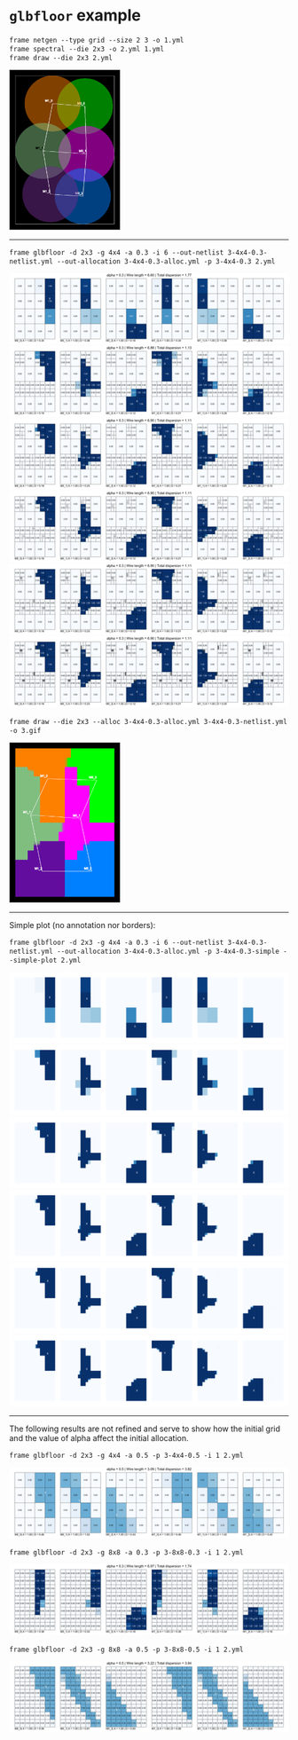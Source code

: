 # `glbfloor` example 

```
frame netgen --type grid --size 2 3 -o 1.yml
frame spectral --die 2x3 -o 2.yml 1.yml
frame draw --die 2x3 2.yml
```

<img src="2.gif" alt="spectral" style="width: 200px;"/>

---

```
frame glbfloor -d 2x3 -g 4x4 -a 0.3 -i 6 --out-netlist 3-4x4-0.3-netlist.yml --out-allocation 3-4x4-0.3-alloc.yml -p 3-4x4-0.3 2.yml
```

![glbfloor-4x4-0.3-0](3-4x4-0.3-0.png)
![glbfloor-4x4-0.3-1](3-4x4-0.3-1.png)
![glbfloor-4x4-0.3-2](3-4x4-0.3-2.png)
![glbfloor-4x4-0.3-3](3-4x4-0.3-3.png)
![glbfloor-4x4-0.3-4](3-4x4-0.3-4.png)
![glbfloor-4x4-0.3-5](3-4x4-0.3-5.png)

```
frame draw --die 2x3 --alloc 3-4x4-0.3-alloc.yml 3-4x4-0.3-netlist.yml -o 3.gif
```

<img src="3.gif" alt="spectral" style="width: 200px;"/>

---

Simple plot (no annotation nor borders):

```
frame glbfloor -d 2x3 -g 4x4 -a 0.3 -i 6 --out-netlist 3-4x4-0.3-netlist.yml --out-allocation 3-4x4-0.3-alloc.yml -p 3-4x4-0.3-simple --simple-plot 2.yml
```

![glbfloor-4x4-0.3-simple-0](3-4x4-0.3-simple-0.png)
![glbfloor-4x4-0.3-simple-1](3-4x4-0.3-simple-1.png)
![glbfloor-4x4-0.3-simple-2](3-4x4-0.3-simple-2.png)
![glbfloor-4x4-0.3-simple-3](3-4x4-0.3-simple-3.png)
![glbfloor-4x4-0.3-simple-4](3-4x4-0.3-simple-4.png)
![glbfloor-4x4-0.3-simple-5](3-4x4-0.3-simple-5.png)

---

The following results are not refined and serve to show how the initial grid and the value of alpha affect the initial allocation.

```
frame glbfloor -d 2x3 -g 4x4 -a 0.5 -p 3-4x4-0.5 -i 1 2.yml
```

![glbfloor-4x4-0.5-0](3-4x4-0.5-0.png)


```
frame glbfloor -d 2x3 -g 8x8 -a 0.3 -p 3-8x8-0.3 -i 1 2.yml
```

![glbfloor-8x8-0.3-0](3-8x8-0.3-0.png)

```
frame glbfloor -d 2x3 -g 8x8 -a 0.5 -p 3-8x8-0.5 -i 1 2.yml
```

![glbfloor-8x8-0.5-0](3-8x8-0.5-0.png)
